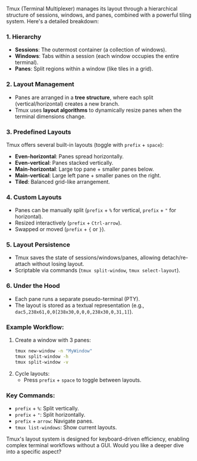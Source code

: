Tmux (Terminal Multiplexer) manages its layout through a hierarchical structure of sessions, windows, and panes, combined with a powerful tiling system. Here's a detailed breakdown:

### 1. **Hierarchy**
   - **Sessions**: The outermost container (a collection of windows).
   - **Windows**: Tabs within a session (each window occupies the entire terminal).
   - **Panes**: Split regions within a window (like tiles in a grid).

### 2. **Layout Management**
   - Panes are arranged in a **tree structure**, where each split (vertical/horizontal) creates a new branch.
   - Tmux uses **layout algorithms** to dynamically resize panes when the terminal dimensions change.

### 3. **Predefined Layouts**
   Tmux offers several built-in layouts (toggle with `prefix` + `space`):
   - **Even-horizontal**: Panes spread horizontally.
   - **Even-vertical**: Panes stacked vertically.
   - **Main-horizontal**: Large top pane + smaller panes below.
   - **Main-vertical**: Large left pane + smaller panes on the right.
   - **Tiled**: Balanced grid-like arrangement.

### 4. **Custom Layouts**
   - Panes can be manually split (`prefix` + `%` for vertical, `prefix` + `"` for horizontal).
   - Resized interactively (`prefix` + `Ctrl-arrow`).
   - Swapped or moved (`prefix` + `{` or `}`).

### 5. **Layout Persistence**
   - Tmux saves the state of sessions/windows/panes, allowing detach/re-attach without losing layout.
   - Scriptable via commands (`tmux split-window`, `tmux select-layout`).

### 6. **Under the Hood**
   - Each pane runs a separate pseudo-terminal (PTY).
   - The layout is stored as a textual representation (e.g., `dac5,238x61,0,0[238x30,0,0,0,238x30,0,31,1]`).

### Example Workflow:
1. Create a window with 3 panes:
   ```sh
   tmux new-window -n "MyWindow"
   tmux split-window -h
   tmux split-window -v
   ```
2. Cycle layouts:
   - Press `prefix` + `space` to toggle between layouts.

### Key Commands:
- `prefix` + `%`: Split vertically.
- `prefix` + `"`: Split horizontally.
- `prefix` + `arrow`: Navigate panes.
- `tmux list-windows`: Show current layouts.

Tmux's layout system is designed for keyboard-driven efficiency, enabling complex terminal workflows without a GUI. Would you like a deeper dive into a specific aspect?